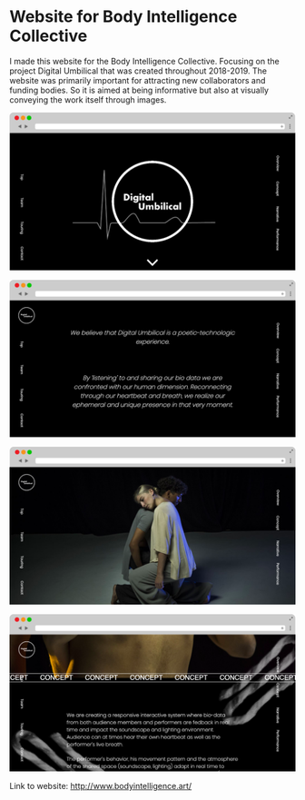 # Website for Body Intelligence Collective

I made this website for the Body Intelligence Collective. Focusing on the 
project Digital Umbilical that was created throughout 2018-2019. The website was 
primarily important for attracting new collaborators and funding bodies. So it is aimed
at being informative but also at visually conveying the work itself through images.


![BIC Mockup image](readme/mockup1.png)

![BIC Mockup image](readme/mockup2.png)

![BIC Mockup image](readme/mockup3.png)

![BIC Mockup image](readme/mockup4.png)


Link to website: http://www.bodyintelligence.art/
